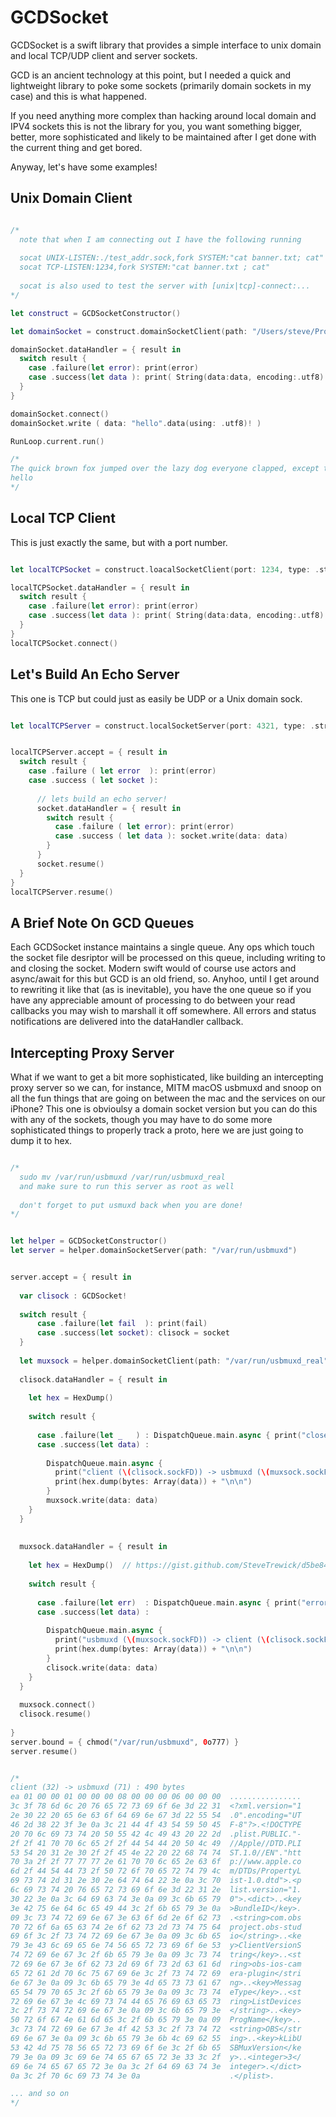 # GCDSocket

GCDSocket is a swift library that provides a simple interface to unix domain and 
local TCP/UDP client and server sockets.

GCD is an ancient technology at this point, but I needed a quick and lightweight 
library to poke some sockets (primarily domain sockets in my case) and this is what 
happened.

If you need anything more complex than hacking around local domain and IPV4 sockets
this is not the library for you, you want something bigger, better, more sophisticated
and likely to be maintained after I get done with the current thing and get bored.


Anyway, let's have some examples!


## Unix Domain Client

```swift

/*
  note that when I am connecting out I have the following running
  
  socat UNIX-LISTEN:./test_addr.sock,fork SYSTEM:"cat banner.txt; cat"
  socat TCP-LISTEN:1234,fork SYSTEM:"cat banner.txt ; cat"
 
  socat is also used to test the server with [unix|tcp]-connect:...
*/

let construct = GCDSocketConstructor()

let domainSocket = construct.domainSocketClient(path: "/Users/steve/Projects/UVC/test_addr.sock")

domainSocket.dataHandler = { result in
  switch result {
    case .failure(let error): print(error)
    case .success(let data ): print( String(data:data, encoding:.utf8) ?? "oof" )
  }
}

domainSocket.connect()
domainSocket.write ( data: "hello".data(using: .utf8)! )

RunLoop.current.run()

/*
The quick brown fox jumped over the lazy dog everyone clapped, except the dog, because he was lazy, also I don't think dogs can clap, because you know, hands?
hello
*/

```

## Local TCP Client

This is just exactly the same, but with a port number.

```swift

let localTCPSocket = construct.loacalSocketClient(port: 1234, type: .stream)

localTCPSocket.dataHandler = { result in
  switch result {
    case .failure(let error): print(error)
    case .success(let data ): print( String(data:data, encoding:.utf8) ?? "oof" )
  }
}
localTCPSocket.connect()

```

## Let's Build An Echo Server

This one is TCP but could just as easily be UDP or a Unix domain sock.

```swift

let localTCPServer = construct.localSocketServer(port: 4321, type: .stream)


localTCPServer.accept = { result in
  switch result {
    case .failure ( let error  ): print(error)
    case .success ( let socket ):
      
      // lets build an echo server!
      socket.dataHandler = { result in
        switch result {
          case .failure ( let error): print(error)
          case .success ( let data ): socket.write(data: data)
        }
      }
      socket.resume()
  }
}
localTCPServer.resume()


```

## A Brief Note On GCD Queues

Each GCDSocket instance maintains a single queue. Any ops which touch the socket
file desriptor will be processed on this queue, including writing to and closing 
the socket. Modern swift would of course use actors and async/await for this but GCD
is an old friend, so. Anyhoo, until I get around to rewriting it like that (as is inevitable),
you have the one queue so if you have any appreciable amount of processing to do between your
read callbacks you may wish to marshall it off somewhere.  All errors and status notifications
are delivered into the dataHandler callback.
 


## Intercepting Proxy Server

What if we want to get a bit more sophisticated, like building an intercepting proxy server
so we can, for instance, MITM macOS usbmuxd and snoop on all the fun things that are going 
on between the mac and the services on our iPhone? This one is obvioulsy a domain socket
version but you can do this with any of the sockets, though you may have to do some more
sophisticated things to properly track a proto, here we are just going to dump it to hex.

```swift

/*
  sudo mv /var/run/usbmuxd /var/run/usbmuxd_real
  and make sure to run this server as root as well
  
  don't forget to put usmuxd back when you are done!
*/


let helper = GCDSocketConstructor()
let server = helper.domainSocketServer(path: "/var/run/usbmuxd")


server.accept = { result in
  
  var clisock : GCDSocket!
  
  switch result {
      case .failure(let fail  ): print(fail)
      case .success(let socket): clisock = socket
  }
  
  let muxsock = helper.domainSocketClient(path: "/var/run/usbmuxd_real")
  
  clisock.dataHandler = { result in
    
    let hex = HexDump()
    
    switch result {
      
      case .failure(let _   ) : DispatchQueue.main.async { print("closed muxd: \(clisock.sockFD)") }
      case .success(let data) :
        
        DispatchQueue.main.async {
          print("client (\(clisock.sockFD)) -> usbmuxd (\(muxsock.sockFD)) : \(data.count) bytes")
          print(hex.dump(bytes: Array(data)) + "\n\n")
        }
        muxsock.write(data: data)
    }
  }
  
  
  muxsock.dataHandler = { result in
    
    let hex = HexDump()  // https://gist.github.com/SteveTrewick/d5be84b6125de321d035fa9497134856
    
    switch result {
      
      case .failure(let err)  : DispatchQueue.main.async { print("error: \(err)") }
      case .success(let data) :
      
        DispatchQueue.main.async {
          print("usbmuxd (\(muxsock.sockFD)) -> client (\(clisock.sockFD)) : \(data.count) bytes")
          print(hex.dump(bytes: Array(data)) + "\n\n")
        }
        clisock.write(data: data)
    }
  }
  
  muxsock.connect()
  clisock.resume()
  
}
server.bound = { chmod("/var/run/usbmuxd", 0o777) }
server.resume()


/*
client (32) -> usbmuxd (71) : 490 bytes
ea 01 00 00 01 00 00 00 08 00 00 00 06 00 00 00  ................
3c 3f 78 6d 6c 20 76 65 72 73 69 6f 6e 3d 22 31  <?xml.version="1
2e 30 22 20 65 6e 63 6f 64 69 6e 67 3d 22 55 54  .0".encoding="UT
46 2d 38 22 3f 3e 0a 3c 21 44 4f 43 54 59 50 45  F-8"?>.<!DOCTYPE
20 70 6c 69 73 74 20 50 55 42 4c 49 43 20 22 2d  .plist.PUBLIC."-
2f 2f 41 70 70 6c 65 2f 2f 44 54 44 20 50 4c 49  //Apple//DTD.PLI
53 54 20 31 2e 30 2f 2f 45 4e 22 20 22 68 74 74  ST.1.0//EN"."htt
70 3a 2f 2f 77 77 77 2e 61 70 70 6c 65 2e 63 6f  p://www.apple.co
6d 2f 44 54 44 73 2f 50 72 6f 70 65 72 74 79 4c  m/DTDs/PropertyL
69 73 74 2d 31 2e 30 2e 64 74 64 22 3e 0a 3c 70  ist-1.0.dtd">.<p
6c 69 73 74 20 76 65 72 73 69 6f 6e 3d 22 31 2e  list.version="1.
30 22 3e 0a 3c 64 69 63 74 3e 0a 09 3c 6b 65 79  0">.<dict>..<key
3e 42 75 6e 64 6c 65 49 44 3c 2f 6b 65 79 3e 0a  >BundleID</key>.
09 3c 73 74 72 69 6e 67 3e 63 6f 6d 2e 6f 62 73  .<string>com.obs
70 72 6f 6a 65 63 74 2e 6f 62 73 2d 73 74 75 64  project.obs-stud
69 6f 3c 2f 73 74 72 69 6e 67 3e 0a 09 3c 6b 65  io</string>..<ke
79 3e 43 6c 69 65 6e 74 56 65 72 73 69 6f 6e 53  y>ClientVersionS
74 72 69 6e 67 3c 2f 6b 65 79 3e 0a 09 3c 73 74  tring</key>..<st
72 69 6e 67 3e 6f 62 73 2d 69 6f 73 2d 63 61 6d  ring>obs-ios-cam
65 72 61 2d 70 6c 75 67 69 6e 3c 2f 73 74 72 69  era-plugin</stri
6e 67 3e 0a 09 3c 6b 65 79 3e 4d 65 73 73 61 67  ng>..<key>Messag
65 54 79 70 65 3c 2f 6b 65 79 3e 0a 09 3c 73 74  eType</key>..<st
72 69 6e 67 3e 4c 69 73 74 44 65 76 69 63 65 73  ring>ListDevices
3c 2f 73 74 72 69 6e 67 3e 0a 09 3c 6b 65 79 3e  </string>..<key>
50 72 6f 67 4e 61 6d 65 3c 2f 6b 65 79 3e 0a 09  ProgName</key>..
3c 73 74 72 69 6e 67 3e 4f 42 53 3c 2f 73 74 72  <string>OBS</str
69 6e 67 3e 0a 09 3c 6b 65 79 3e 6b 4c 69 62 55  ing>..<key>kLibU
53 42 4d 75 78 56 65 72 73 69 6f 6e 3c 2f 6b 65  SBMuxVersion</ke
79 3e 0a 09 3c 69 6e 74 65 67 65 72 3e 33 3c 2f  y>..<integer>3</
69 6e 74 65 67 65 72 3e 0a 3c 2f 64 69 63 74 3e  integer>.</dict>
0a 3c 2f 70 6c 69 73 74 3e 0a                    .</plist>.

... and so on
*/
```
